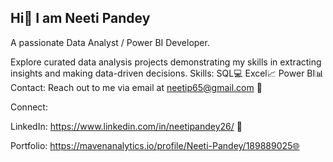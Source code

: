## Hi👋 I am Neeti Pandey

A passionate Data Analyst / Power BI Developer.

Explore curated data analysis projects demonstrating my skills in extracting insights and making data-driven decisions.
Skills:  SQL💻 Excel📈 Power BI📊
Contact:  Reach out to me via email at neetip65@gmail.com 📧

Connect:

LinkedIn: https://www.linkedin.com/in/neetipandey26/ 🔗

Portfolio: https://mavenanalytics.io/profile/Neeti-Pandey/189889025🌐

